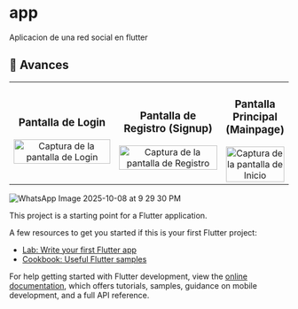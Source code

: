 # app

Aplicacion de una red social en flutter

## 📸 Avances 
<table width="100%">
  <tr>
    <td width="50%" align="center">
      <h3>Pantalla de Login</h3>
      <img src="https://github.com/user-attachments/assets/ec5fdf71-6c46-4d2f-b91c-32f34aff599a" 
           alt="Captura de la pantalla de Login" 
           style="width:100%; max-width: 350px;">
    </td>
    <td width="50%" align="center">
      <h3>Pantalla de Registro (Signup)</h3>
      <img src="https://github.com/user-attachments/assets/954aa24a-403d-4509-8f24-52f576a15c8a" 
           alt="Captura de la pantalla de Registro" 
           style="width:100%; max-width: 350px;">
    </td>
     </td>
    <td width="50%" align="center">
      <h3>Pantalla Principal (Mainpage)</h3>
      <img src="https://github.com/user-attachments/assets/0466f0cb-2e92-4583-ac20-0f731fba1094" 
           alt="Captura de la pantalla de Inicio" 
           style="width:100%; max-width: 350px;">
    </td>
  </tr>
</table>

![WhatsApp Image 2025-10-08 at 9 29 30 PM](https://github.com/user-attachments/assets/0466f0cb-2e92-4583-ac20-0f731fba1094)


This project is a starting point for a Flutter application.

A few resources to get you started if this is your first Flutter project:

- [Lab: Write your first Flutter app](https://docs.flutter.dev/get-started/codelab)
- [Cookbook: Useful Flutter samples](https://docs.flutter.dev/cookbook)

For help getting started with Flutter development, view the
[online documentation](https://docs.flutter.dev/), which offers tutorials,
samples, guidance on mobile development, and a full API reference.
